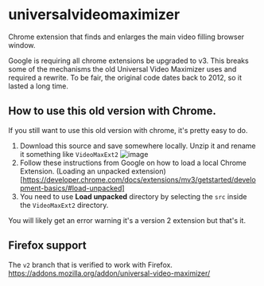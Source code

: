 # universalvideomaximizer
Chrome extension that finds and enlarges the main video filling browser window.

Google is requiring all chrome extensions be upgraded to v3. This breaks some of the mechanisms the old Universal Video Maximizer uses and required a rewrite. To be fair, the original code dates back to 2012, so it lasted a long time.

## How to use this old version with Chrome.

If you still want to use this old version with chrome, it's pretty easy to do.

1. Download this source and save somewhere locally. Unzip it and rename it something like `VideoMaxExt2`
![image](https://github.com/trophygeek/universalvideomaximizer/assets/522197/48d35694-6847-4f56-8784-bcabb760fba4)
2. Follow these instructions from Google on how to load a local Chrome Extension.
(Loading an unpacked extension)[https://developer.chrome.com/docs/extensions/mv3/getstarted/development-basics/#load-unpacked]
3. You need to use **Load unpacked** directory by selecting the `src` inside the `VideoMaxExt2` directory.

You will likely get an error warning it's a version 2 extension but that's it.

## Firefox support
The `v2` branch that is verified to work with Firefox.
https://addons.mozilla.org/addon/universal-video-maximizer/
